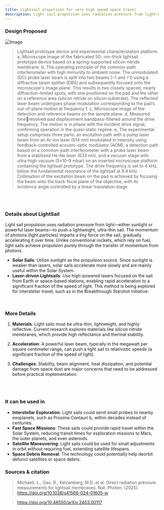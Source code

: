 ```yaml
---
title: Lightsail propulsion for very high speed space travel
description: Light sail propulsion uses radiation pressure from light—either sunlight or powerful laser beams—to push a lightweight, ultra-thin sail.
---
```


### Design Proposed

![Image](https://github.com/user-attachments/assets/8d1cf5a8-b696-4b4f-8dd0-030eb4d731b3)

> Lightsail prototype device and experimental characterization platform. a, Microscope image of the fabricated 50- nm-thick lightsail prototype device based on a spring-supported silicon nitride membrane. b, The operating principle of the  common-path interferometer with high immunity to ambient noise. The unmodulated (DC) probe laser beam is split into two beams (−1 and +1) using a diffractive beam splitter (DBS) and subsequently focused onto the microscope's image plane. This results in two closely spaced, nearly diffraction-limited spots, with one positioned on the pad and the other on a reference area (silicon nitride on silicon substrate). The reflected laser beam undergoes phase modulation corresponding to the pad’s out-of-plane motion at frequency f. c, Microscope image of the detection and reference beams on the sample plane. d, Measured timeresolved pad displacement bandpass-filtered around the drive frequency. The motion is in phase with the incident drive signal, confirming operation in the quasi-static regime. e, The experimental setup comprises three parts: an excitation path with a pump laser beam from an Ar-ion laser (514 nm) modulated in intensity using feedback-controlled acousto-optic modulator (AOM), a detection path based on a common-path interferometer with a probe laser beam from a stabilized He-Ne laser (633 nm), and a vacuum stage with ultra-high vacuum (5×10-9 mbar) on an inverted microscope platform containing the lightsail prototype. The  drive frequency is set to 4 kHz, below the fundamental resonance of the lightsail at 9.4 kHz. Collimation of the excitation beam on the pad is achieved by focusing the beam onto the back-focal plane of the objective, with its incidence angle controlled by a linear translation stage

<br>
<br>

### Details about LightSail

Light sail propulsion uses radiation pressure from light—either sunlight or powerful laser beams—to push a lightweight, ultra-thin sail. The momentum of photons (light particles) imparts a tiny force on the sail, gradually accelerating it over time. Unlike conventional rockets, which rely on fuel, light sails achieve propulsion purely through the transfer of momentum from photons.

- **Solar Sails**: Utilize sunlight as the propulsion source. Since sunlight is weaker than lasers, solar sails accelerate more slowly and are mainly useful within the Solar System.
- **Laser-driven Lightsails**: Use high-powered lasers focused on the sail from Earth or space-based stations, enabling rapid acceleration to a significant fraction of the speed of light. This method is being explored for interstellar travel, such as in the Breakthrough Starshot initiative.

<br>

### More Details

1. **Materials**: Light sails must be ultra-thin, lightweight, and highly reflective. Current research explores materials like silicon nitride membranes, which provide high reflectance and thermal stability.  

2. **Acceleration**: A powerful laser beam, typically in the megawatt per square centimeter range, can push a light sail to relativistic speeds (a significant fraction of the speed of light).  

3. **Challenges**: Stability, beam alignment, heat dissipation, and potential damage from space dust are major concerns that need to be addressed before practical implementation.  

<br>
<br>

### It can be used in 
- **Interstellar Exploration**: Light sails could send small probes to nearby exoplanets, such as Proxima Centauri b, within decades instead of centuries.  
- **Fast Space Missions**: These sails could provide rapid travel within the Solar System, reducing transit times for exploration missions to Mars, the outer planets, and even asteroids.  
- **Satellite Maneuvering**: Light sails could be used for small adjustments in orbit without requiring fuel, extending satellite lifespans.  
- **Space Debris Removal**: The technology could potentially help deorbit defunct satellites or space debris.  


### Sources & citation

> Michaeli, L., Gao, R., Kelzenberg, M.D. et al. Direct radiation pressure measurements for lightsail membranes. Nat. Photon. (2025). https://doi.org/10.1038/s41566-024-01605-w

> https://doi.org/10.48550/arXiv.2403.00117
